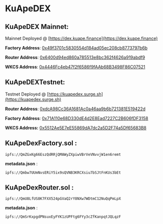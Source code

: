 # KuApeDEX

## KuApeDEX **Mainnet:** <a id="mainnet"></a>

Mainnet Deployed @ [https://dex.kuape.finance](https://dex.kuape.finance)

**Factory Address**: [0x49f3701c5830554d184ad05ec208cb8773797b6b](https://explorer.kcc.io/en/address/0x49f3701c5830554d184ad05ec208cb8773797b6b)

**Router Address**: [0x6400d94ed860a785513e8bc362f4626a919abdf9](https://explorer.kcc.io/en/address/0x6400d94ed860a785513e8bc362f4626a919abdf9)

**WKCS Address**: [0x4446Fc4eb47f2f6586f9fAAb68B3498F86C07521](https://explorer.kcc.io/en/token/0x4446fc4eb47f2f6586f9faab68b3498f86c07521)

## KuApeDEXTestnet: <a id="testnet"></a>

Testnet Deployed @ [https://kuapedex.surge.sh](https://kuapedex.surge.sh)

**Router Address**: [0xdcA98Cc36A1681Ac0a46aa9b6b721381E519422d](https://scan-testnet.kcc.network/address/0xdcA98Cc36A1681Ac0a46aa9b6b721381E519422d)

**Factory Address**: [0x71A110e68D330dE4d2E8Ead7227C2B606fDF3158](https://scan-testnet.kcc.network/address/0x71A110e68D330dE4d2E8Ead7227C2B606fDF3158)

**WKCS Address:** [0x5512Ae5E7eE55869dA7dc2a5D2F74a5Df65683B8](https://scan-testnet.kcc.network/address/0x5512Ae5E7eE55869dA7dc2a5D2F74a5Df65683B8)

## **KuApeDexFactory.sol** :

```text
ipfs://QmZGxKg66EszQdRRjQMAWyZXpiwVBrVeVNvvjW1en6remt
```

**metadata.json** :

```text
ipfs://Qmbw7UUmNvsERiY5ix9sQVNB3KRCXsiu7bSJtFnKUs3bEt
```



## **KuApeDexRouter.sol** :

```text
ipfs://QmU8LfUS8K7FXX524pGVaQ2rY8NXw7WDtmC12NuQqPmLpX
```

**metadata.json** :

```text
ipfs://QmSrKxpgdPNsuxEyFYK1zUPFtg6FYy3cZfKanpqtJQLqzF
```



